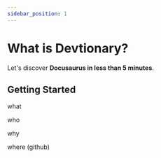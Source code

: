 ```yaml
---
sidebar_position: 1
---
```


# What is Devtionary?

Let's discover **Docusaurus in less than 5 minutes**.

## Getting Started

what

who

why

where (github)